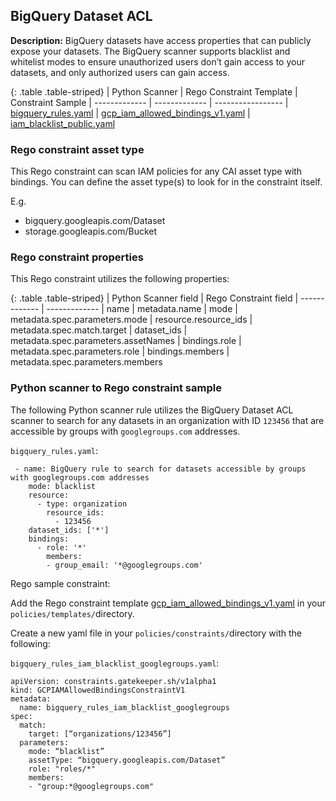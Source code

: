 ## BigQuery Dataset ACL

**Description:** BigQuery datasets have access properties that can publicly 
expose your datasets. The BigQuery scanner supports blacklist and whitelist 
modes to ensure unauthorized users don’t gain access to your datasets, and only 
authorized users can gain access.

{: .table .table-striped}
| Python Scanner | Rego Constraint Template | Constraint Sample
| ------------- | ------------- | -----------------
| [bigquery_rules.yaml](https://github.com/forseti-security/terraform-google-forseti/blob/master/modules/rules/templates/rules/bigquery_rules.yaml) | [gcp_iam_allowed_bindings_v1.yaml](https://github.com/forseti-security/policy-library/blob/master/policies/templates/gcp_iam_allowed_bindings_v1.yaml) | [iam_blacklist_public.yaml](https://github.com/forseti-security/policy-library/blob/master/samples/iam_blacklist_public.yaml)

### Rego constraint asset type

This Rego constraint can scan IAM policies for any CAI asset type with bindings. 
You can define the asset type(s) to look for in the constraint itself.

E.g.
- bigquery.googleapis.com/Dataset
- storage.googleapis.com/Bucket

### Rego constraint properties

This Rego constraint utilizes the following properties:

{: .table .table-striped}
| Python Scanner field | Rego Constraint field
| ------------- | -------------
| name | metadata.name
| mode | metadata.spec.parameters.mode
| resource.resource_ids | metadata.spec.match.target
| dataset_ids | metadata.spec.parameters.assetNames
| bindings.role | metadata.spec.parameters.role
| bindings.members | metadata.spec.parameters.members


### Python scanner to Rego constraint sample

The following Python scanner rule utilizes the BigQuery Dataset ACL scanner to 
search for any datasets in an organization with ID `123456` that are accessible 
by groups with `googlegroups.com` addresses.

`bigquery_rules.yaml`:
```
 - name: BigQuery rule to search for datasets accessible by groups with googlegroups.com addresses
    mode: blacklist
    resource:
      - type: organization
        resource_ids:
          - 123456
    dataset_ids: ['*']
    bindings:
      - role: '*'
        members:
        - group_email: '*@googlegroups.com'

```

Rego sample constraint:

Add the Rego constraint template 
[gcp_iam_allowed_bindings_v1.yaml](https://github.com/forseti-security/policy-library/blob/master/policies/templates/gcp_iam_allowed_bindings_v1.yaml) 
in your `policies/templates/`directory.

Create a new yaml file in your `policies/constraints/`directory with the following:

`bigquery_rules_iam_blacklist_googlegroups.yaml`:
```
apiVersion: constraints.gatekeeper.sh/v1alpha1
kind: GCPIAMAllowedBindingsConstraintV1
metadata:
  name: bigquery_rules_iam_blacklist_googlegroups
spec:
  match:
    target: [“organizations/123456”]
  parameters:
    mode: “blacklist”
    assetType: “bigquery.googleapis.com/Dataset”
    role: "roles/*"
    members:
    - "group:*@googlegroups.com"
```
